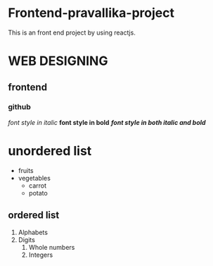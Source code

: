 # Frontend-pravallika-project
This is an front end project by using reactjs.
# WEB DESIGNING
## frontend
### github
*font style in italic*
**font style in bold**
***font style in both italic and bold***
# unordered list
* fruits
* vegetables
  * carrot
  * potato
## ordered list
1. Alphabets
2. Digits
   1. Whole numbers
   2. Integers
